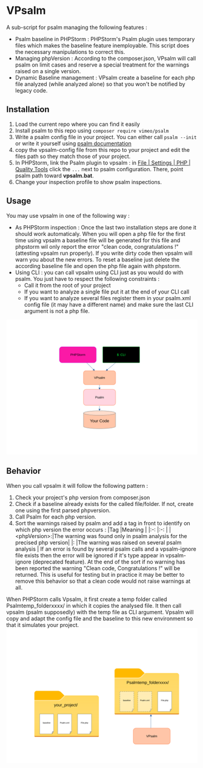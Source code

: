 # VPsalm

A sub-script for psalm managing the following features :

 - Psalm baseline in PHPStorm : PHPStorm's Psalm plugin uses temporary files which makes the baseline feature inemployable. This script does the necessary manipulations to correct this.
 - Managing phpVersion : According to the composer.json, VPsalm will call psalm on limit cases and reserve a special treatment for the warnings raised on a single version.
 - Dynamic Baseline management : VPsalm create a baseline for each php file analyzed (while analyzed alone) so that you won't be notified by legacy code.

## Installation

1. Load the current repo where you can find it easily
2. Install psalm to this repo using `composer require vimeo/psalm`
3. Write a psalm config file in your project. You can either call `psalm --init` or write it yourself using [psalm documentation](https://psalm.dev/docs/running_psalm/configuration/)
4. copy the vpsalm-config file from this repo to your project and edit the files path so they match those of your project.
5. In PHPStorm, link the Psalm plugin to vpsalm : in [File | Settings | PHP | Quality Tools](jetbrains://PhpStorm/settings?name=PHP--Quality+Tools) click the `...` next to psalm configuration. There, point psalm path toward **vpsalm.bat**.
6. Change your inspection profile to show psalm inspections.

## Usage

You may use vpsalm in one of the following way : 

- As PHPStorm inspection : Once the last two installation steps are done it should work automaticaly. When you will open a php file for the first time using vpsalm a baseline file will be generated for this file and phpstorm wil only report the error "clean code, congratulations !" (attesting vpsalm run properly). If you write dirty code then vpsalm will warn you about the new errors. To reset a baseline just delete the according baseline file and open the php file again with phpstorm.
- Using CLI : you can call vpsalm using CLI just as you would do with psalm. You just have to respect the following constraints :
  - Call it from the root of your project
  - If you want to analyze a single file put it at the end of your CLI call
  - If you want to analyze several files register them in your psalm.xml config file (it may have a different name) and make sure the last CLI argument is not a php file.

![VPsalm Usage](images/vpsalm_usage.svg
)
  
## Behavior

When you call vpsalm it will follow the following pattern : 

1. Check your project's php version from composer.json
2. Check if a baseline already exists for the called file/folder. If not, create one using the first parsed phpversion.
3. Call Psalm for each php version.
4. Sort the warnings raised by psalm and add a tag in front to identify on which php version the error occurs : 
    |Tag            |Meaning                                                                  |
    |:-:            |:-:                                                                      |
    |\<phpVersion\>:|The warning was found only in psalm analysis for the precised php version|
    |:              |The warning was raised on several psalm analysis                         |
  If an error is found by several psalm calls and a vpsalm-ignore file exists then the error will be ignored if it's type appear in vpsalm-ignore (deprecated feature).
  At the end of the sort if no warning has been reported the warning "Clean code, Congratulations !" will be returned. This is useful for testing but in practice it may be better to remove this behavior so that a clean code would not raise warnings at all.

When PHPStorm calls Vpsalm, it first create a temp folder called Psalmtemp_folderxxxx/ in which it copies the analysed file. It then call vpsalm (psalm supposedly) with the temp file as CLI argument. Vpsalm will copy and adapt the config file and the baseline to this new environment so that it simulates your project.
![phpstorm behavior](images/phpstorm_behavior.svg
)
